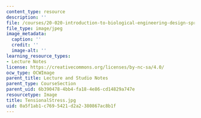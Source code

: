 ```yaml
---
content_type: resource
description: ''
file: /courses/20-020-introduction-to-biological-engineering-design-spring-2009/0a5f1ab1c7695421d2a2380867ac8b1f_TensionalStress.jpg
file_type: image/jpeg
image_metadata:
  caption: ''
  credit: ''
  image-alt: ''
learning_resource_types:
- Lecture Notes
license: https://creativecommons.org/licenses/by-nc-sa/4.0/
ocw_type: OCWImage
parent_title: Lecture and Studio Notes
parent_type: CourseSection
parent_uid: 6b390478-4bb4-fa18-4e86-cd14829a747e
resourcetype: Image
title: TensionalStress.jpg
uid: 0a5f1ab1-c769-5421-d2a2-380867ac8b1f
---
```

